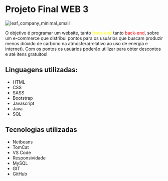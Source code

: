 # Projeto Final WEB 3 

![leaf_company_minimal_small](https://github.com/user-attachments/assets/121f83f5-33e2-41fa-bcd2-160c079d15e5)

<p>
  O objetivo é programar um website, tanto <span style="color: yellow;">front-end</span> tanto <span style="color: red;">back-end</span>, sobre um e-commerce que distribui pontos para os usuários que buscam produzir menos dióxido de carbono na atmosfera(relativo ao uso de energia e internet).
  Com os pontos os usuários poderão utilizar para obter descontos e até itens gratuitos! 
</p>

## Linguagens utilizadas:
<ul>
  <li>HTML</li>
  <li>CSS</li>
  <li>SASS</li>
  <li>Bootstrap</li>
  <li>Javascript</li>
  <li>Java</li>
  <li>SQL</li>
</ul>

## Tecnologias utilizadas  
<ul>
  <li>Netbeans</li>
  <li>TomCat</li>
  <li>VS Code</li>
  <li>Responsividade</li>
  <li>MySQL</li>
  <li>GIT</li>
  <li>GitHub</li>
</ul>

